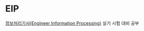 # EIP
[정보처리기사(Engineer Information Processing)](https://www.q-net.or.kr/crf005.do?id=crf00503&amp;jmCd=1320&amp;gbnn=gbnSubtab2) 실기 시험 대비 공부
